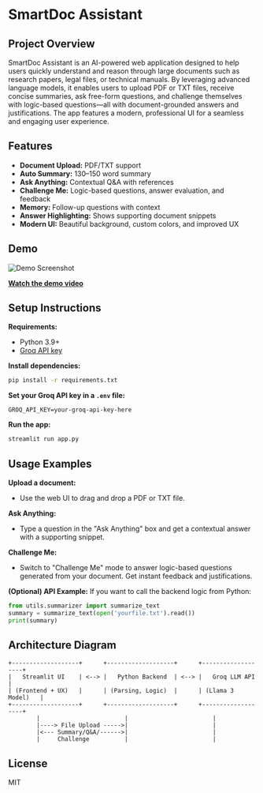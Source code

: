 # SmartDoc Assistant

## Project Overview
SmartDoc Assistant is an AI-powered web application designed to help users quickly understand and reason through large documents such as research papers, legal files, or technical manuals. By leveraging advanced language models, it enables users to upload PDF or TXT files, receive concise summaries, ask free-form questions, and challenge themselves with logic-based questions—all with document-grounded answers and justifications. The app features a modern, professional UI for a seamless and engaging user experience.

## Features
- **Document Upload:** PDF/TXT support
- **Auto Summary:** 130–150 word summary
- **Ask Anything:** Contextual Q&A with references
- **Challenge Me:** Logic-based questions, answer evaluation, and feedback
- **Memory:** Follow-up questions with context
- **Answer Highlighting:** Shows supporting document snippets
- **Modern UI:** Beautiful background, custom colors, and improved UX

## Demo
![Demo Screenshot](demo_screenshot.png)
<!-- Or add a GIF: ![Demo GIF](demo.gif) -->

**[Watch the demo video](https://youtu.be/ZX482LUv2CQ)**

## Setup Instructions
**Requirements:**
- Python 3.9+
- [Groq API key](https://console.groq.com/)

**Install dependencies:**
```bash
pip install -r requirements.txt
```

**Set your Groq API key in a `.env` file:**
```env
GROQ_API_KEY=your-groq-api-key-here
```

**Run the app:**
```bash
streamlit run app.py
```

## Usage Examples
**Upload a document:**
- Use the web UI to drag and drop a PDF or TXT file.

**Ask Anything:**
- Type a question in the "Ask Anything" box and get a contextual answer with a supporting snippet.

**Challenge Me:**
- Switch to "Challenge Me" mode to answer logic-based questions generated from your document. Get instant feedback and justifications.

**(Optional) API Example:**
If you want to call the backend logic from Python:
```python
from utils.summarizer import summarize_text
summary = summarize_text(open('yourfile.txt').read())
print(summary)
```

## Architecture Diagram
```
+-------------------+      +-------------------+      +-------------------+
|   Streamlit UI    | <--> |   Python Backend  | <--> |   Groq LLM API    |
| (Frontend + UX)   |      | (Parsing, Logic)  |      | (Llama 3 Model)   |
+-------------------+      +-------------------+      +-------------------+
        |                        |                        |
        |----> File Upload ----->|                        |
        |<--- Summary/Q&A/------>|                        |
        |     Challenge          |                        |
```

## License
MIT 
